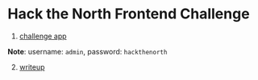 # Hack the North Frontend Challenge

1. [challenge app](http://jennychen.ca/htn-frontend-challenge-2021)

**Note**: username: `admin`, password: `hackthenorth`

2. [writeup](./writeup.md)
